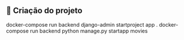 ## 🚧 Criação do projeto
docker-compose run backend django-admin startproject app .
docker-compose run backend python manage.py startapp movies
